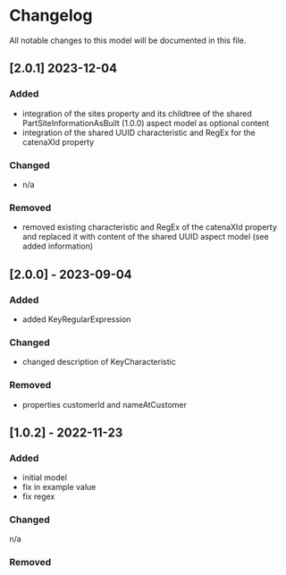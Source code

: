 # Changelog
All notable changes to this model will be documented in this file.

## [2.0.1] 2023-12-04
### Added
- integration of the sites property and its childtree of the shared PartSiteInformationAsBuilt (1.0.0) aspect model as optional content
- integration of the shared UUID characteristic and RegEx for the catenaXId property

### Changed
- n/a

### Removed
- removed existing characteristic and RegEx of the catenaXId property and replaced it with content of the shared UUID aspect model (see added information)

## [2.0.0] - 2023-09-04
### Added
- added KeyRegularExpression

### Changed
- changed description of KeyCharacteristic

### Removed
- properties customerId and nameAtCustomer

## [1.0.2] - 2022-11-23
### Added
- initial model
- fix in example value
- fix regex

### Changed
n/a

### Removed

